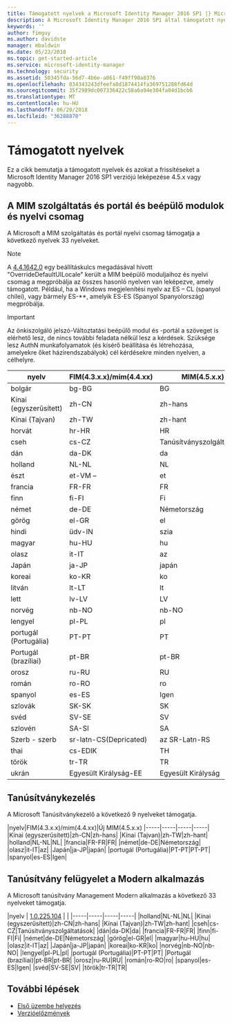 ```yaml
---
title: Támogatott nyelvek a Microsoft Identity Manager 2016 SP1 |} Microsoft Docs
description: A Microsoft Identity Manager 2016 SP1 által támogatott nyelvek listáját.
keywords: ''
author: fimguy
ms.author: davidste
manager: mbaldwin
ms.date: 05/23/2018
ms.topic: get-started-article
ms.service: microsoft-identity-manager
ms.technology: security
ms.assetid: 50345fda-56d7-4b6e-a861-f49ff90a8376
ms.openlocfilehash: 834343243dfeefa8d1874414fa369751288fd64d
ms.sourcegitcommit: 35f2989dc007336422c58a6a94e304fa84d1bcb6
ms.translationtype: MT
ms.contentlocale: hu-HU
ms.lasthandoff: 06/20/2018
ms.locfileid: "36288870"
---
```

# <a name="supported-languages"></a>Támogatott nyelvek

Ez a cikk bemutatja a támogatott nyelvek és azokat a frissítéseket a Microsoft Identity Manager 2016 SP1 verziójú leképezése 4.5.x vagy nagyobb.

## <a name="mim-service-and-portal-and-add-ins-and-extensions-language-pack"></a>A MIM szolgáltatás és portál és beépülő modulok és nyelvi csomag 

A Microsoft a MIM szolgáltatás és portál nyelvi csomag támogatja a következő nyelvek 33 nyelveket.  

> [!NOTE]
> A [4.4.1642.0](https://support.microsoft.com/en-us/help/4021562/hotfix-rollup-package-build-4-4-1642-0-is-available-for-microsoft) egy beállításkulcs megadásával hívott "OverrideDefaultUILocale" került a MIM beépülő moduljaihoz és nyelvi csomag a megpróbálja az összes hasonló nyelven van leképezve, amely támogatott. Például, ha a Windows megjelenítési nyelv az ES – CL (spanyol chilei), vagy bármely ES-**, amelyik ES-ES (Spanyol Spanyolország) megpróbálja.

> [!IMPORTANT]
> Az önkiszolgáló jelszó-Változtatási beépülő modul és -portál a szöveget is elérhető lesz, de nincs további feladata nélkül lesz a kérdések. Szüksége lesz AuthN munkafolyamatok (és kísérő beállítása és létrehozása, amelyekre őket házirendszabályok) cél kérdésekre minden nyelven, a célhelyre.

|       nyelv        | FIM(4.3.x.x)/mim(4.4.xx) | MIM(4.5.x.x) |
|-----------------------|--------------------------|--------------|
|       bolgár       |          bg-BG           |      BG      |
| Kínai (egyszerűsített)  |          zh-CN           |   zh-hans    |
|   Kínai (Tajvan)    |          zh-TW           |   zh-hant    |
|       horvát        |          hr-HR           |      HR      |
|         cseh         |          cs-CZ           |      Tanúsítványszolgáltatások      |
|        dán         |          da-DK           |      da      |
|         holland         |          NL-NL           |      NL      |
|       észt        |          et-VM –           |      et      |
|        francia         |          FR-FR           |      FR      |
|        finn        |          fi-FI           |      Fi      |
|        német         |          de-DE           |      Németország      |
|         görög         |          el-GR           |      el      |
|         hindi         |          üdv-IN           |      szia      |
|       magyar       |          hu-HU           |      hu      |
|        olasz        |          it-IT           |      az      |
|       Japán        |          ja-JP           |      japán      |
|        koreai         |          ko-KR           |      ko      |
|      litván       |          lt-LT           |      lt      |
|        lett        |          lv-LV           |      LV      |
|       norvég       |          nb-NO           |    nb-NO     |
|        lengyel         |          pl-PL           |      pl      |
| portugál (Portugália) |          PT-PT           |      PT      |
|  Portugál (brazíliai)  |          pt-BR           |    pt-BR     |
|        orosz        |          ru-RU           |      RU      |
|       román        |          ro-RO           |      ro      |
|        spanyol        |          es-ES           |      Igen      |
|        szlovák         |          SK-SK           |      SK      |
|        svéd        |          SV-SE           |      SV      |
|       szlovén       |          SA-SI           |      SA      |
|   Szerb - szerb    |  sr-latn-CS(Depricated)  |  az SR-Latn-RS  |
|         thai          |          cs-EDIK           |      TH      |
|        török        |          tr-TR           |      TR      |
|       ukrán       |          Egyesült Királyság-EE           |      Egyesült Királyság      |

## <a name="certificate-management"></a>Tanúsítványkezelés 
A Microsoft Tanúsítványkezelő a következő 9 nyelveket támogatja. 

|nyelv|FIM(4.3.x.x)/mim(4.4.xx)|Új MIM(4.5.x.x)
|-----|-----|-----|-----|
|Kínai (egyszerűsített)|zh-CN|zh-hans|
|Kínai (Tajvan)|zh-TW|zh-hant|
|holland|NL-NL|NL|
|francia|FR-FR|FR|
|német|de-DE|Németország|
|olasz|it-IT|az|
|Japán|ja-JP|japán|
|portugál (Portugália)|PT-PT|PT-PT|
|spanyol|es-ES|Igen|

## <a name="certificate-management-modern-application"></a>Tanúsítvány felügyelet a Modern alkalmazás  
A Microsoft tanúsítvány Management Modern alkalmazás a következő 33 nyelveket támogatja. 

|nyelv | [1.0.225.104](https://www.microsoft.com/en-us/download/details.aspx?id=54954) | |
|-----|-----|-----|-----|
|holland|NL-NL|NL|
|Kínai (egyszerűsített)|zh-CN|zh-hans|
|Kínai (Tajvan)|zh-TW|zh-hant|
|cseh|cs-CZ|Tanúsítványszolgáltatások|
|dán|da-DK|da|
|francia|FR-FR|FR|
|finn|fi-FI|Fi|
|német|de-DE|Németország|
|görög|el-GR|el|
|magyar|hu-HU|hu|
|olasz|it-IT|az|
|Japán|ja-JP|japán|
|koreai|ko-KR|ko|
|norvég|nb-NO|nb-NO|
|lengyel|pl-PL|pl|
|portugál (Portugália)|PT-PT|PT|
|Portugál (brazíliai)|pt-BR|pt-BR|
|orosz|ru-RU|RU|
|román|ro-RO|ro|
|spanyol|es-ES|Igen|
|svéd|SV-SE|SV|
|török|tr-TR|TR|

## <a name="next-steps"></a>További lépések

- [Első üzembe helyezés](microsoft-identity-manager-deploy.md)
- [Verzióelőzmények](/reference/version-history.md)
